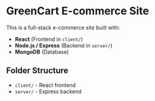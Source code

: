 # GreenCart E-commerce Site

This is a full-stack e-commerce site built with:

- **React** (Frontend in `client/`)
- **Node.js / Express** (Backend in `server/`)
- **MongoDB** (Database)

## Folder Structure

- `client/` - React frontend
- `server/` - Express backend
